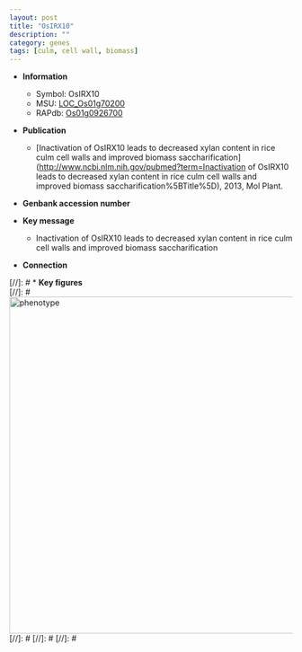 ```yaml
---
layout: post
title: "OsIRX10"
description: ""
category: genes
tags: [culm, cell wall, biomass]
---
```


* **Information**  
    + Symbol: OsIRX10  
    + MSU: [LOC_Os01g70200](http://rice.plantbiology.msu.edu/cgi-bin/ORF_infopage.cgi?orf=LOC_Os01g70200)  
    + RAPdb: [Os01g0926700](http://rapdb.dna.affrc.go.jp/viewer/gbrowse_details/irgsp1?name=Os01g0926700)  

* **Publication**  
    + [Inactivation of OsIRX10 leads to decreased xylan content in rice culm cell walls and improved biomass saccharification](http://www.ncbi.nlm.nih.gov/pubmed?term=Inactivation of OsIRX10 leads to decreased xylan content in rice culm cell walls and improved biomass saccharification%5BTitle%5D), 2013, Mol Plant.

* **Genbank accession number**  

* **Key message**  
    + Inactivation of OsIRX10 leads to decreased xylan content in rice culm cell walls and improved biomass saccharification

* **Connection**  

[//]: # * **Key figures**  
[//]: # <img src="http://funRiceGenes.github.io/images/OsIRX10.pheno.png" alt="phenotype"  style="width: 600px;"/>
[//]: # 
[//]: # 
[//]: # 
